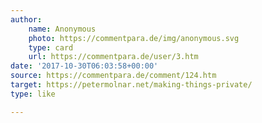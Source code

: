 ```yaml
---
author:
    name: Anonymous
    photo: https://commentpara.de/img/anonymous.svg
    type: card
    url: https://commentpara.de/user/3.htm
date: '2017-10-30T06:03:58+00:00'
source: https://commentpara.de/comment/124.htm
target: https://petermolnar.net/making-things-private/
type: like

---
```


